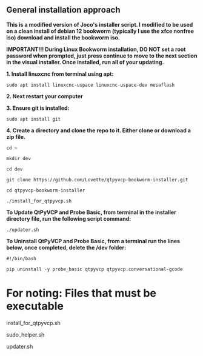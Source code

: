 ## General installation approach

**This is a modified version of Joco's installer script.  I modified to be used on a clean install of debian 12 bookworm (typically I use the xfce nonfree iso) download and install the bookworm iso.**  

**IMPORTANT!!!  During Linux Bookworm installation, DO NOT set a root password when prompted, just press continue to move to the next section in the visual installer.  Once installed, run all of your updating.**



**1. Install linuxcnc from terminal using apt:**

`sudo apt install linuxcnc-uspace linuxcnc-uspace-dev mesaflash`



**2. Next restart your computer**



**3. Ensure git is installed:**

`sudo apt install git`



**4. Create a directory and clone the repo to it.  Either clone or download a zip file.**

`cd ~`

`mkdir dev`

`cd dev`

`git clone https://github.com/Lcvette/qtpyvcp-bookworm-installer.git`

`cd qtpyvcp-bookworm-installer`

`./install_for_qtpyvcp.sh`



**To Update QtPyVCP and Probe Basic, from terminal in the installer directory file, run the following script command:**

`./updater.sh`



**To Uninstall QtPyVCP and Probe Basic, from a terminal run the lines below, once completed, delete the /dev folder:**

`#!/bin/bash`

`pip uninstall -y probe_basic qtpyvcp qtpyvcp.conversational-gcode`



# For noting: Files that must be executable

install_for_qtpyvcp.sh

sudo_helper.sh

updater.sh